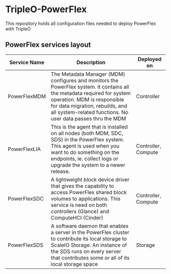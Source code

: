 # TripleO-PowerFlex

This repository holds all configuration files needed to deploy PowerFlex with TripleO

## PowerFlex services layout

| Service Name | Description                                                                                                                                                                                                                                               | Deployed on            |
|--------------|-----------------------------------------------------------------------------------------------------------------------------------------------------------------------------------------------------------------------------------------------------------|------------------------|
| PowerFlexMDM    | The Metadata Manager (MDM) configures and monitors the PowerFlex system.  It contains all the metadata required for system operation.  MDM is responsible for data migration, rebuilds, and all system-related functions. No user data passes thru the MDM | Controller             |
| PowerFlexLIA    | This is the agent that is installed on all nodes (both MDM, SDC, SDS) in the PowerFlex system.  This agent is used when you want to do something on the endpoints, ie. collect logs or upgrade the system to a newer release.                              | Controller, Compute |
| PowerFlexSDC    | A lightweight block device driver that gives the capability to access PowerFlex shared block volumes to applications.  This service is need on both controllers (Glance) and ComputeHCI (Cinder)                                                           | Controller, Compute |
| PowerFlexSDS    | A software daemon that enables a server in the PowerFlex cluster to contribute its local storage to ScaleIO Storage.  An instance of the SDS runs on every server that contributes some or all of its local storage space                                  | Storage             |
